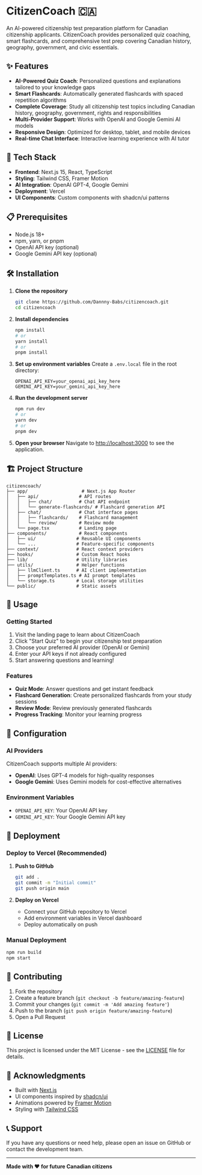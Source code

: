 # CitizenCoach 🇨🇦

An AI-powered citizenship test preparation platform for Canadian citizenship applicants. CitizenCoach provides personalized quiz coaching, smart flashcards, and comprehensive test prep covering Canadian history, geography, government, and civic essentials.

## ✨ Features

- **AI-Powered Quiz Coach**: Personalized questions and explanations tailored to your knowledge gaps
- **Smart Flashcards**: Automatically generated flashcards with spaced repetition algorithms
- **Complete Coverage**: Study all citizenship test topics including Canadian history, geography, government, rights and responsibilities
- **Multi-Provider Support**: Works with OpenAI and Google Gemini AI models
- **Responsive Design**: Optimized for desktop, tablet, and mobile devices
- **Real-time Chat Interface**: Interactive learning experience with AI tutor

## 🚀 Tech Stack

- **Frontend**: Next.js 15, React, TypeScript
- **Styling**: Tailwind CSS, Framer Motion
- **AI Integration**: OpenAI GPT-4, Google Gemini
- **Deployment**: Vercel
- **UI Components**: Custom components with shadcn/ui patterns

## 📋 Prerequisites

- Node.js 18+ 
- npm, yarn, or pnpm
- OpenAI API key (optional)
- Google Gemini API key (optional)

## 🛠️ Installation

1. **Clone the repository**
   ```bash
   git clone https://github.com/Dannny-Babs/citizencoach.git
   cd citizencoach
   ```

2. **Install dependencies**
   ```bash
   npm install
   # or
   yarn install
   # or
   pnpm install
   ```

3. **Set up environment variables**
   Create a `.env.local` file in the root directory:
   ```env
   OPENAI_API_KEY=your_openai_api_key_here
   GEMINI_API_KEY=your_gemini_api_key_here
   ```

4. **Run the development server**
   ```bash
   npm run dev
   # or
   yarn dev
   # or
   pnpm dev
   ```

5. **Open your browser**
   Navigate to [http://localhost:3000](http://localhost:3000) to see the application.

## 🏗️ Project Structure

```
citizencoach/
├── app/                    # Next.js App Router
│   ├── api/               # API routes
│   │   ├── chat/          # Chat API endpoint
│   │   └── generate-flashcards/ # Flashcard generation API
│   ├── chat/              # Chat interface pages
│   │   ├── flashcards/    # Flashcard management
│   │   └── review/        # Review mode
│   └── page.tsx           # Landing page
├── components/            # React components
│   ├── ui/               # Reusable UI components
│   └── ...               # Feature-specific components
├── context/              # React context providers
├── hooks/                # Custom React hooks
├── lib/                  # Utility libraries
├── utils/                # Helper functions
│   ├── llmClient.ts      # AI client implementation
│   ├── promptTemplates.ts # AI prompt templates
│   └── storage.ts        # Local storage utilities
└── public/               # Static assets
```

## 🎯 Usage

### Getting Started

1. Visit the landing page to learn about CitizenCoach
2. Click "Start Quiz" to begin your citizenship test preparation
3. Choose your preferred AI provider (OpenAI or Gemini)
4. Enter your API keys if not already configured
5. Start answering questions and learning!

### Features

- **Quiz Mode**: Answer questions and get instant feedback
- **Flashcard Generation**: Create personalized flashcards from your study sessions
- **Review Mode**: Review previously generated flashcards
- **Progress Tracking**: Monitor your learning progress

## 🔧 Configuration

### AI Providers

CitizenCoach supports multiple AI providers:

- **OpenAI**: Uses GPT-4 models for high-quality responses
- **Google Gemini**: Uses Gemini models for cost-effective alternatives

### Environment Variables

- `OPENAI_API_KEY`: Your OpenAI API key
- `GEMINI_API_KEY`: Your Google Gemini API key

## 🚀 Deployment

### Deploy to Vercel (Recommended)

1. **Push to GitHub**
   ```bash
   git add .
   git commit -m "Initial commit"
   git push origin main
   ```

2. **Deploy on Vercel**
   - Connect your GitHub repository to Vercel
   - Add environment variables in Vercel dashboard
   - Deploy automatically on push

### Manual Deployment

```bash
npm run build
npm start
```

## 🤝 Contributing

1. Fork the repository
2. Create a feature branch (`git checkout -b feature/amazing-feature`)
3. Commit your changes (`git commit -m 'Add amazing feature'`)
4. Push to the branch (`git push origin feature/amazing-feature`)
5. Open a Pull Request

## 📝 License

This project is licensed under the MIT License - see the [LICENSE](LICENSE) file for details.

## 🙏 Acknowledgments

- Built with [Next.js](https://nextjs.org/)
- UI components inspired by [shadcn/ui](https://ui.shadcn.com/)
- Animations powered by [Framer Motion](https://www.framer.com/motion/)
- Styling with [Tailwind CSS](https://tailwindcss.com/)

## 📞 Support

If you have any questions or need help, please open an issue on GitHub or contact the development team.

---

**Made with ❤️ for future Canadian citizens**
